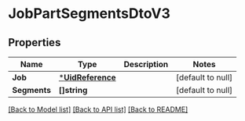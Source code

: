# JobPartSegmentsDtoV3

## Properties
Name | Type | Description | Notes
------------ | ------------- | ------------- | -------------
**Job** | [***UidReference**](UidReference.md) |  | [default to null]
**Segments** | **[]string** |  | [default to null]

[[Back to Model list]](../README.md#documentation-for-models) [[Back to API list]](../README.md#documentation-for-api-endpoints) [[Back to README]](../README.md)


